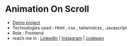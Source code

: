 # Animation On Scroll
- [Demo project](https://aliasgharhasanzadeh.github.io/Animation-on-scroll/)
- Technologies used : Html , css , tailwindcss , Javascript
- Role : Frontend
- reach me in : [LinkedIn](https://www.linkedin.com/in/aliasghar-hasanzadeh/) | [Instagram](https://www.instagram.com/aliasghar.dev?igsh=cmg5ZnJvMDMxODdu) | [codepen](https://codepen.io/Aliasghar-Hasanzadeh)

